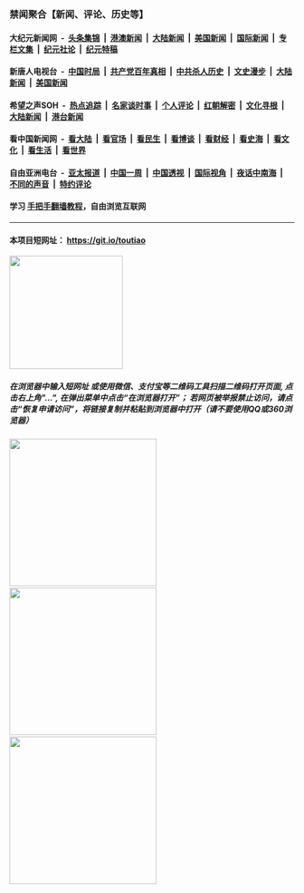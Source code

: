 ### 禁闻聚合【新闻、评论、历史等】

#### 大纪元新闻网 &nbsp;-&nbsp; [头条集锦](indexes/E头条集锦.md?t=03140302) &nbsp;|&nbsp; [港澳新闻](indexes/E港澳新闻.md?t=03140302)  &nbsp;|&nbsp; [大陆新闻](indexes/E大陆新闻.md?t=03140302) &nbsp;|&nbsp; [美国新闻](indexes/E美国新闻.md?t=03140302) &nbsp;|&nbsp; [国际新闻](indexes/E国际新闻.md?t=03140302) &nbsp;|&nbsp; [专栏文集](indexes/E专栏文集.md?t=03140302) &nbsp;|&nbsp; [纪元社论](indexes/E纪元社论.md?t=03140302) &nbsp;|&nbsp; [纪元特稿](indexes/E纪元特稿.md?t=03140302) 

#### 新唐人电视台 &nbsp;-&nbsp; [中国时局](indexes/N中国时局.md?t=03140302) &nbsp;|&nbsp; [共产党百年真相](indexes/N共产党百年真相.md?t=03140302) &nbsp;|&nbsp; [中共杀人历史](indexes/N中共杀人历史.md?t=03140302) &nbsp;|&nbsp; [文史漫步](indexes/N文史漫步.md?t=03140302) &nbsp;|&nbsp; [大陆新闻](indexes/N大陆新闻.md?t=03140302) &nbsp;|&nbsp; [美国新闻](indexes/N美国新闻.md?t=03140302)

#### 希望之声SOH &nbsp;-&nbsp; [热点追踪](indexes/H热点追踪.md?t=03140302) &nbsp;|&nbsp; [名家谈时事](indexes/H名家谈时事.md?t=03140302) &nbsp;|&nbsp; [个人评论](indexes/H个人评论.md?t=03140302)  &nbsp;|&nbsp; [红朝解密](indexes/H红朝解密.md?t=03140302) &nbsp;|&nbsp; [文化寻根](indexes/H文化寻根.md?t=03140302) &nbsp;|&nbsp; [大陆新闻](indexes/H大陆新闻.md?t=03140302) &nbsp;|&nbsp; [港台新闻](indexes/H港台新闻.md?t=03140302)

#### 看中国新闻网 &nbsp;-&nbsp; [看大陆](indexes/S看大陆.md?t=03140302) &nbsp;|&nbsp; [看官场](indexes/S看官场.md?t=03140302) &nbsp;|&nbsp; [看民生](indexes/S看民生.md?t=03140302)  &nbsp;|&nbsp; [看博谈](indexes/S看博谈.md?t=03140302) &nbsp;|&nbsp; [看财经](indexes/S看财经.md?t=03140302) &nbsp;|&nbsp; [看史海](indexes/S看史海.md?t=03140302) &nbsp;|&nbsp; [看文化](indexes/S看文化.md?t=03140302) &nbsp;|&nbsp; [看生活](indexes/S看生活.md?t=03140302) &nbsp;|&nbsp; [看世界](indexes/S看世界.md?t=03140302)

#### 自由亚洲电台 &nbsp;-&nbsp; [亚太报道](indexes/R亚太报道.md?t=03140302) &nbsp;|&nbsp; [中国一周](indexes/R中国一周.md?t=03140302) &nbsp;|&nbsp; [中国透视](indexes/R中国透视.md?t=03140302)  &nbsp;|&nbsp; [国际视角](indexes/R国际视角.md?t=03140302) &nbsp;|&nbsp; [夜话中南海](indexes/R夜话中南海.md?t=03140302) &nbsp;|&nbsp; [不同的声音](indexes/R不同的声音.md?t=03140302) &nbsp;|&nbsp; [特约评论](indexes/R特约评论.md?t=03140302)

#### 学习 [手把手翻墙教程](https://github.com/gfw-breaker/guides/wiki)，自由浏览互联网

----

#### 本项目短网址： https://git.io/toutiao
<img src="https://raw.githubusercontent.com/gfw-breaker/banned-news/master/scripts/img/qr.png" width="200px"/>  

##### 在浏览器中输入短网址 或使用微信、支付宝等二维码工具扫描二维码打开页面, 点击右上角"...", 在弹出菜单中点击“在浏览器打开”； 若网页被举报禁止访问，请点击“恢复申请访问”，将链接复制并粘贴到浏览器中打开（请不要使用QQ或360浏览器）

<img src="https://raw.githubusercontent.com/gfw-breaker/banned-news/master/scripts/img/1.png" width="260px"/> &nbsp; <img src="https://raw.githubusercontent.com/gfw-breaker/banned-news/master/scripts/img/2.png" width="260px"/> &nbsp; <img src="https://raw.githubusercontent.com/gfw-breaker/banned-news/master/scripts/img/3.png" width="260px"/>
